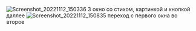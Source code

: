 ![Screenshot_20221112_150336](https://user-images.githubusercontent.com/91041308/201517738-862ba219-3a99-4e78-873d-d574bbc7b58a.png)
3 окно со стихом, картинкой и кнопкой даллее
![Screenshot_20221112_150835](https://user-images.githubusercontent.com/91041308/201517773-b0e93c80-84e1-4b9e-bd58-10ac8985e026.png)
переход с первого окна во второе
